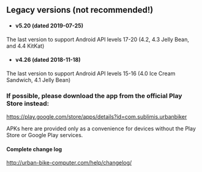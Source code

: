 ##  Legacy versions (not recommended!)

 - #### v5.20 (dated 2019-07-25)

The last version to support Android API levels 17-20 (4.2, 4.3 Jelly Bean, and 4.4 KitKat)

 - #### v4.26 (dated 2018-11-18)

The last version to support Android API levels 15-16 (4.0 Ice Cream Sandwich, 4.1 Jelly Bean)


### If possible, please download the app from the official Play Store instead:

https://play.google.com/store/apps/details?id=com.sublimis.urbanbiker

APKs here are provided only as a convenience for devices without the Play Store or Google Play services.


#### Complete change log

http://urban-bike-computer.com/help/changelog/
